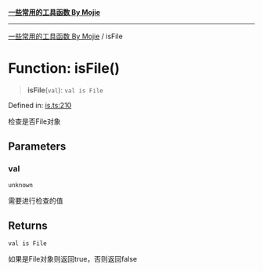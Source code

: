 [**一些常用的工具函数 By Mojie**](../README.md)

***

[一些常用的工具函数 By Mojie](../globals.md) / isFile

# Function: isFile()

> **isFile**(`val`): `val is File`

Defined in: [is.ts:210](https://github.com/mojiefong/utils/blob/835f9f080ca618c45c936acaa9a99d1df0257c97/src/is.ts#L210)

检查是否File对象

## Parameters

### val

`unknown`

需要进行检查的值

## Returns

`val is File`

如果是File对象则返回true，否则返回false

